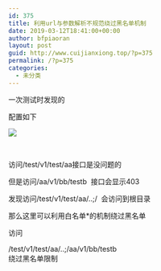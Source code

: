 ```yaml
---
id: 375
title: 利用url与参数解析不规范绕过黑名单机制
date: 2019-03-12T18:41:00+00:00
author: bfpiaoran
layout: post
guid: http://www.cuijianxiong.top/?p=375
permalink: /?p=375
categories:
  - 未分类
---
```

一次测试时发现的

配置如下

![](http://www.cuijianxiong.top/wp-content/uploads/2019/03/2d062e5d92908c0f41d21c3df979adf7.png) 

&nbsp;

访问/test/v1/test/aa接口是没问题的

但是访问/aa/v1/bb/testb  接口会显示403

发现访问/test/v1/test/aa/..;/  会访问到根目录

那么这里可以利用白名单*的机制绕过黑名单

访问

<div>
  <div>
    /test/v1/test/aa/..;/aa/v1/bb/testb
  </div>
  
  <div>
    绕过黑名单限制
  </div>
</div>

&nbsp;
